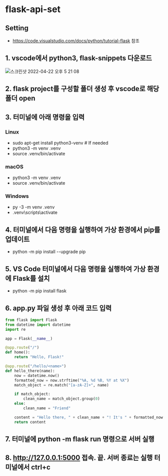 # flask-api-set

## Setting
 - <https://code.visualstudio.com/docs/python/tutorial-flask> 참조

## 1. vscode에서 python3, flask-snippets 다운로드
![스크린샷 2022-04-22 오후 5 21 08](https://user-images.githubusercontent.com/68832928/164648602-ee7f0004-5729-41ff-9503-b53860e26304.png)
   
   
   
## 2. flask project를 구성할 폴더 생성 후 vscode로 해당 폴더 open
   
   
   
## 3. 터미널에 아래 명령을 입력
### Linux
 - sudo apt-get install python3-venv    # If needed
 - python3 -m venv .venv
 - source .venv/bin/activate
   
   
   
### macOS
 - python3 -m venv .venv
 - source .venv/bin/activate
   
   
### Windows
 - py -3 -m venv .venv
 - .venv\scripts\activate
   
   
## 4. 터미널에서 다음 명령을 실행하여 가상 환경에서 pip를 업데이트
 - python -m pip install --upgrade pip
      
   
   
## 5. VS Code 터미널에서 다음 명령을 실행하여 가상 환경에 Flask를 설치
 - python -m pip install flask
   
   
   
## 6. app.py 파일 생성 후 아래 코드 입력
``` python
from flask import Flask
from datetime import datetime
import re

app = Flask(__name__)

@app.route("/")
def home():
    return "Hello, Flask!"

@app.route("/hello/<name>")
def hello_there(name):
    now = datetime.now()
    formatted_now = now.strftime("%A, %d %B, %Y at %X")
    match_object = re.match("[a-zA-Z]+", name)

    if match_object:
        clean_name = match_object.group(0)
    else:
        clean_name = "Friend"

    content = "Hello there, " + clean_name + "! It's " + formatted_now
    return content
```
   
   
   
## 7. 터미널에 python -m flask run 명령으로 서버 실행
   
   
   
## 8. http://127.0.0.1:5000 접속. 끝. 서버 종료는 실행 터미널에서 ctrl+c
   